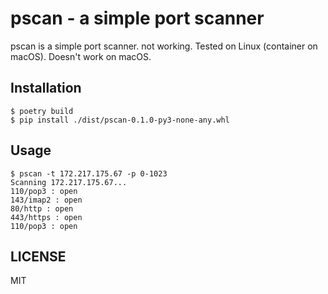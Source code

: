 # pscan - a simple port scanner
pscan is a simple port scanner. not working. Tested on Linux (container on macOS). Doesn't work on macOS.

## Installation
```
$ poetry build
$ pip install ./dist/pscan-0.1.0-py3-none-any.whl
```

## Usage
```
$ pscan -t 172.217.175.67 -p 0-1023
Scanning 172.217.175.67...
110/pop3 : open
143/imap2 : open
80/http : open
443/https : open
110/pop3 : open
```

## LICENSE
MIT
